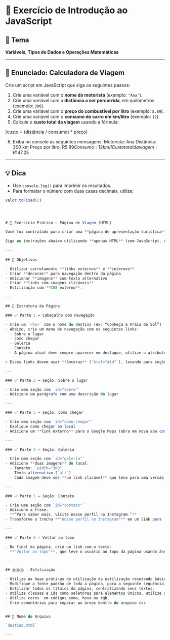 # 🧪 Exercício de Introdução ao JavaScript

## 📘 Tema
**Variáveis, Tipos de Dados e Operações Matemáticas**

---

## 📝 Enunciado: Calculadora de Viagem

Crie um script em JavaScript que siga os seguintes passos:

1. Crie uma variável com o **nome do motorista** (exemplo: `"Ana"`).
2. Crie uma variável com a **distância a ser percorrida**, em quilômetros (exemplo: `300`).
3. Crie uma variável com o **preço do combustível por litro** (exemplo: `5.89`).
4. Crie uma variável com o **consumo do carro em km/litro** (exemplo: `12`).
5. Calcule o **custo total da viagem** usando a fórmula:

[custo = (distância / consumo) * preço]

6. Exiba no console as seguintes mensagens:
Motorista: Ana
Distância: 300 km
Preço por litro: R$5.89
Consumo: 12 km/l
Custo total da viagem: R$147.25

---

## 💡 Dica

- Use `console.log()` para imprimir os resultados.
- Para formatar o número com duas casas decimais, utilize:

```javascript
valor.toFixed(2)




# 🧠 Exercício Prático – Página de Viagem (HTML)

Você foi contratado para criar uma **página de apresentação turística** chamada `destino.html = index.html`. Essa página deve conter informações sobre um lugar fictício ou real que você gostaria de visitar.

Siga as instruções abaixo utilizando **apenas HTML** (sem JavaScript, o utilize CSS externo).

---
 
## 🎯 Objetivos

- Utilizar corretamente **links externos** e **internos**  
- Criar **âncoras** para navegação dentro da página  
- Adicionar **imagens** com texto alternativo  
- Criar **links com imagens clicáveis**
- Estilização com **CSS externo**.

---

## 📌 Estrutura da Página

### ✅ Parte 1 – Cabeçalho com navegação

- Crie um `<h1>` com o nome do destino (ex: “Conheça a Praia do Sol”)
- Abaixo, crie um menu de navegação com os seguintes links:
  - Sobre o lugar
  - Como chegar
  - Galeria
  - Contato
  - A página atual deve sempre aparecer em destaque, utilize o atributo de classe para estilizar os itens do menu e também o elemento da página ativa.

> Esses links devem usar **âncoras** (`href="#id"`), levando para seções internas da mesma página.

---

### ✅ Parte 2 – Seção: Sobre o lugar

- Crie uma seção com `id="sobre"`  
- Adicione um parágrafo com uma descrição do lugar

---

### ✅ Parte 3 – Seção: Como chegar

- Crie uma seção com `id="como-chegar"`  
- Explique como chegar ao local  
- Adicione um **link externo** para o Google Maps (abra em nova aba com `target="_blank"`)

---

### ✅ Parte 4 – Seção: Galeria

- Crie uma seção com `id="galeria"`  
- Adicione **duas imagens** do local:
  - Tamanho: `width="300"`  
  - Texto alternativo (`alt`)  
  - Cada imagem deve ser **um link clicável** que leva para uma versão maior ou para uma galeria online

---

### ✅ Parte 5 – Seção: Contato

- Crie uma seção com `id="contato"`  
- Adicione a frase:  
  **“Para saber mais, visite nosso perfil no Instagram.”**  
- Transforme o trecho **"nosso perfil no Instagram"** em um link para `https://instagram.com/ilha.do.sol` (em nova aba)

---

### ✅ Parte 6 – Voltar ao topo

- No final da página, crie um link com o texto:  
  **"Voltar ao topo"**, que leve o usuário ao topo da página usando âncora

---

## ⒸⓈⓈ - Estilização

- Utilize as boas práticas de utilização da estilização resetando básicamente a página.
- Modifique a fonte padrão de toda a página, para a seguinte sequência: Arial, Verdana, sans-serif.
- Estilizar todos os títulos da página, centralizando seus textos.
- Utilize classes e ids como seletores para elementos únicos, utilize a herança para aplicar estilos especificos.
- Utilize cores  em códigos como, hexa ou rgb.
- Crie comentários para separar as áreas dentro do arquivo css.


## 💾 Nome do Arquivo

`destino.html`

---